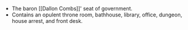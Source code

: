 - The baron [[Dallon Combs]]' seat of government.
- Contains an opulent throne room, bathhouse, library, office, dungeon, house arrest, and front desk.